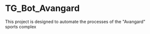# TG_Bot_Avangard
This project is designed to automate the processes of the "Avangard" sports complex
